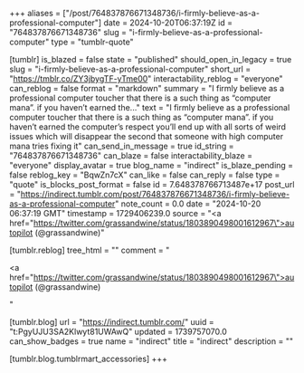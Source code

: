 +++
aliases = ["/post/764837876671348736/i-firmly-believe-as-a-professional-computer"]
date = 2024-10-20T06:37:19Z
id = "764837876671348736"
slug = "i-firmly-believe-as-a-professional-computer"
type = "tumblr-quote"

[tumblr]
is_blazed = false
state = "published"
should_open_in_legacy = true
slug = "i-firmly-believe-as-a-professional-computer"
short_url = "https://tmblr.co/ZY3jbygTF-yTme00"
interactability_reblog = "everyone"
can_reblog = false
format = "markdown"
summary = "I firmly believe as a professional computer toucher that there is a such thing as “computer mana”. if you haven’t earned the..."
text = "I firmly believe as a professional computer toucher that there is a such thing as &ldquo;computer mana&rdquo;. if you haven&rsquo;t earned the computer&rsquo;s respect you&rsquo;ll end up with all sorts of weird issues which will disappear the second that someone with high computer mana tries fixing it"
can_send_in_message = true
id_string = "764837876671348736"
can_blaze = false
interactability_blaze = "everyone"
display_avatar = true
blog_name = "indirect"
is_blaze_pending = false
reblog_key = "BqwZn7cX"
can_like = false
can_reply = false
type = "quote"
is_blocks_post_format = false
id = 7.648378766713487e+17
post_url = "https://indirect.tumblr.com/post/764837876671348736/i-firmly-believe-as-a-professional-computer"
note_count = 0.0
date = "2024-10-20 06:37:19 GMT"
timestamp = 1729406239.0
source = "<a href=\"https://twitter.com/grassandwine/status/1803890498001612967\">autopilot (@grassandwine)</a>"

[tumblr.reblog]
tree_html = ""
comment = "<p><a href=\"https://twitter.com/grassandwine/status/1803890498001612967\">autopilot (@grassandwine)</a></p>"

[tumblr.blog]
url = "https://indirect.tumblr.com/"
uuid = "t:PgyUJU3SA2Klwyt81UWAwQ"
updated = 1739757070.0
can_show_badges = true
name = "indirect"
title = "indirect"
description = ""

[tumblr.blog.tumblrmart_accessories]
+++
